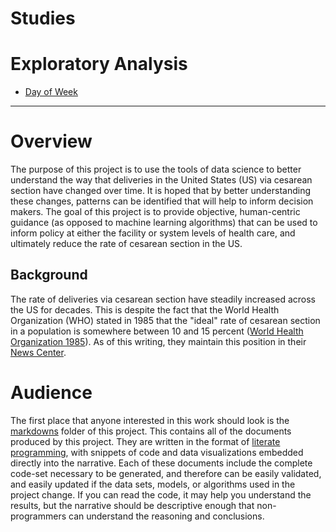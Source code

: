 # Studies

# Exploratory Analysis
 - [Day of Week](ExploreDoW.md)

---

# Overview
The purpose of this project is to use the tools of data science to better understand the way that deliveries in the United States (US) via cesarean section have changed over time. It is hoped that by better understanding these changes, patterns can be identified that will help to inform decision makers. The goal of this project is to provide objective, human-centric guidance (as opposed to machine learning algorithms) that can be used to inform policy at either the facility or system levels of health care, and ultimately reduce the rate of cesarean section in the US.

## Background
The rate of deliveries via cesarean section have steadily increased across the US for decades. This is despite the fact that the World Health Organization (WHO) stated in 1985 that the "ideal" rate of cesarean section in a population is somewhere between 10 and 15 percent ([World Health Organization 1985](https://www.ncbi.nlm.nih.gov/pubmed/2863457)). As of this writing, they maintain this position in their [News Center](http://www.who.int/mediacentre/news/releases/2015/caesarean-sections/en/).

# Audience
The first place that anyone interested in this work should look is the [markdowns](markdowns) folder of this project. This contains all of the documents produced by this project. They are written in the format of [literate programming](https://en.wikipedia.org/wiki/Literate_programming), with snippets of code and data visualizations embedded directly into the narrative. Each of these documents include the complete code-set necessary to be generated, and therefore can be easily validated, and easily updated if the data sets, models, or algorithms used in the project change. If you can read the code, it may help you understand the results, but the narrative should be descriptive enough that non-programmers can understand the reasoning and conclusions.
